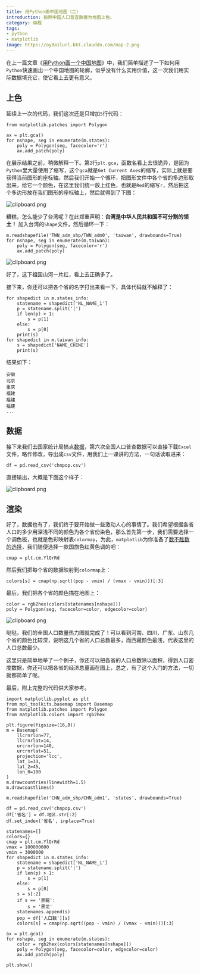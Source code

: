 ```yaml
---
title: 用Python画中国地图（二）
introduction: 按照中国人口普查数据为地图上色。
category: 编程
tags:
- python
- matplotlib
image: https://oy8a1lurl.bkt.clouddn.com/map-2.png
---
```


在上一篇文章《[用Python画一个中国地图][1]》中，我们简单描述了一下如何用`Python`快速画出一个中国地图的轮廓，似乎没有什么实用价值，这一次我们用实际数据填充它，使它看上去更有意义。

## 上色

延续上一次的代码，我们这次还是只增加`5`行代码：

    from matplotlib.patches import Polygon

    ax = plt.gca()
    for nshape, seg in enumerate(m.states):
        poly = Polygon(seg, facecolor='r')
        ax.add_patch(poly)

在展示结果之前，稍微解释一下。第`2`行`plt.gca`，函数名看上去很诡异，是因为`Python`里大量使用了缩写，这个`gca`就是`Get Current Axes`的缩写，实际上就是要获得当前图形的座标轴。然后我们开始一个循环，把图形文件中各个省的多边形取出来，给它一个颜色，在这里我们统一放上红色，也就是`Red`的缩写`r`，然后把这个多边形放在我们图形的座标轴上，然后就得到了下图：

![clipboard.png](https://segmentfault.com/img/bVTSXY)

糟糕，怎么能少了台湾呢？在此郑重声明：**台湾是中华人民共和国不可分割的领土！**
加入台湾的`Shape`文件，然后循环一下：

    m.readshapefile('TWN_adm_shp/TWN_adm0', 'taiwan', drawbounds=True)
    for nshape, seg in enumerate(m.taiwan):
        poly = Polygon(seg, facecolor='r')
        ax.add_patch(poly)


![clipboard.png](https://segmentfault.com/img/bVTS34)

好了，这下祖国山河一片红，看上去正确多了。

接下来，你还可以把各个省的名字打出来看一下，具体代码就不解释了：

    for shapedict in m.states_info:
        statename = shapedict['NL_NAME_1']
        p = statename.split('|')
        if len(p) > 1:
            s = p[1]
        else:
            s = p[0]
        print(s)
    for shapedict in m.taiwan_info:
        s = shapedict['NAME_CHINE']
        print(s)

结果如下：

    安徽
    北京
    重庆
    福建
    福建
    福建
    ...

## 数据

接下来我们去国家统计局搞点[数据][2]，第六次全国人口普查数据可以直接下载`Excel`文件，略作修改，导出成`csv`文件，用我们上一课讲的方法，一句话读取进来：

    df = pd.read_csv('chnpop.csv')

直接输出，大概是下面这个样子：

![clipboard.png](https://segmentfault.com/img/bVTTkz)

## 渲染

好了，数据也有了，我们终于要开始做一些激动人心的事情了。我们希望根据各省人口的多少用深浅不同的颜色为各个省份染色，那么首先第一步，我们需要选择一个调色板，也就是色彩映射表`colormap`，为此，`matplotlib`为你准备了[数不胜数的选择][3]，我们随便选择一款国旗色红黄色调的吧：

    cmap = plt.cm.YlOrRd

然后我们把每个省的数据映射到`colormap`上：

    colors[s] = cmap(np.sqrt((pop - vmin) / (vmax - vmin)))[:3]

最后，我们把各个省的颜色描在地图上：

    color = rgb2hex(colors[statenames[nshape]])
    poly = Polygon(seg, facecolor=color, edgecolor=color)


![clipboard.png](https://segmentfault.com/img/bVTTJJ)

哒哒，我们的全国人口数量热力图就完成了！可以看到河南、四川、广东、山东几个省的颜色比较深，说明这几个省的人口总数最多，而西藏颜色最浅，代表这里的人口总数最少。

这里只是简单地举了一个例子，你还可以把各省的人口总数除以面积，得到人口密度数据，你还可以把各省的经济总量画在图上，总之，有了这个入门的方法，一切就都简单了呢。

最后，附上完整的代码供大家参考。

```
import matplotlib.pyplot as plt
from mpl_toolkits.basemap import Basemap
from matplotlib.patches import Polygon
from matplotlib.colors import rgb2hex

plt.figure(figsize=(16,8))
m = Basemap(
    llcrnrlon=77,
    llcrnrlat=14,
    urcrnrlon=140,
    urcrnrlat=51,
    projection='lcc',
    lat_1=33,
    lat_2=45,
    lon_0=100
)
m.drawcountries(linewidth=1.5)
m.drawcoastlines()

m.readshapefile('CHN_adm_shp/CHN_adm1', 'states', drawbounds=True)

df = pd.read_csv('chnpop.csv')
df['省名'] = df.地区.str[:2]
df.set_index('省名', inplace=True)

statenames=[]
colors={}
cmap = plt.cm.YlOrRd
vmax = 100000000
vmin = 3000000
for shapedict in m.states_info:
    statename = shapedict['NL_NAME_1']
    p = statename.split('|')
    if len(p) > 1:
        s = p[1]
    else:
        s = p[0]
    s = s[:2]
    if s == '黑龍':
        s = '黑龙'
    statenames.append(s)
    pop = df['人口数'][s]
    colors[s] = cmap(np.sqrt((pop - vmin) / (vmax - vmin)))[:3]

ax = plt.gca()
for nshape, seg in enumerate(m.states):
    color = rgb2hex(colors[statenames[nshape]])
    poly = Polygon(seg, facecolor=color, edgecolor=color)
    ax.add_patch(poly)

plt.show()
```

  [1]: https://segmentfault.com/a/1190000010871928
  [2]: http://www.stats.gov.cn/tjsj/pcsj/rkpc/6rp/indexce.htm
  [3]: https://matplotlib.org/examples/color/colormaps_reference.html